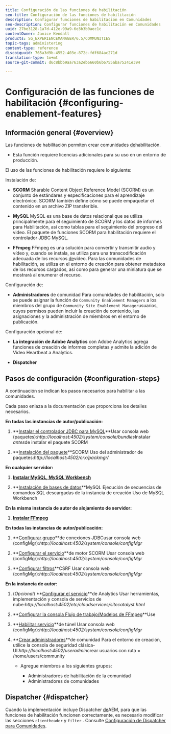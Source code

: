 ```yaml
---
title: Configuración de las funciones de habilitación
seo-title: Configuración de las funciones de habilitación
description: Configurar funciones de habilitación en Comunidades
seo-description: Configurar funciones de habilitación en Comunidades
uuid: 27be3128-1a7d-412e-99a9-6e3b3b0aec1c
contentOwner: Janice Kendall
products: SG_EXPERIENCEMANAGER/6.5/COMMUNITIES
topic-tags: administering
content-type: reference
discoiquuid: 765a3d9b-4552-403e-872c-fdf684ac271d
translation-type: tm+mt
source-git-commit: d6c8bbb9aa763a2eb6660b6b6755aba75241e394

---
```



# Configuración de las funciones de habilitación {#configuring-enablement-features}

## Información general {#overview}

Las funciones de habilitación permiten crear comunidades [de](overview.md#enablement-community)habilitación.

* Esta función requiere licencias adicionales para su uso en un entorno de producción.

El uso de las funciones de habilitación requiere lo siguiente:

Instalación de:

* **SCORM** Sharable Content Object Reference Model (SCORM) es un conjunto de estándares y especificaciones para el aprendizaje electrónico. SCORM también define cómo se puede empaquetar el contenido en un archivo ZIP transferible.

* **MySQL** MySQL es una base de datos relacional que se utiliza principalmente para el seguimiento de SCORM y los datos de informes para Habilitación, así como tablas para el seguimiento del progreso del video. El paquete de funciones SCORM para habilitación requiere el controlador JDBC MySQL.

* **FFmpeg** FFmpeg es una solución para convertir y transmitir audio y vídeo y, cuando se instala, se utiliza para una transcodificación adecuada de los recursos [de](../../help/sites-authoring/default-components-foundation.md#video)vídeo. Para las comunidades de habilitación, se utiliza en el entorno de creación para obtener metadatos de los recursos cargados, así como para generar una miniatura que se mostrará al enumerar el recurso.

Configuración de:

* **Administradores** de comunidad Para comunidades de habilitación, solo se puede asignar la función de `Community Enablement Managers` a los miembros del grupo de `Community Site Enablement Manager`usuarios, cuyos permisos pueden incluir la creación de contenido, las asignaciones y la administración de miembros en el entorno de publicación.

Configuración opcional de:

* **La integración de Adobe Analytics** con Adobe Analytics agrega funciones de creación de informes completas y admite la adición de Video Heartbeat a Analytics.

* **Dispatcher**

## Pasos de configuración {#configuration-steps}

A continuación se indican los pasos necesarios para habilitar a las comunidades.

Cada paso enlaza a la documentación que proporciona los detalles necesarios.

**En todas las instancias de autor/publicación:**

1. **[Instalar el controlador JDBC para MySQL](deploy-communities.md#jdbc-driver-for-mysql)**Usar consola web (paquetes):*http://localhost:4502/system/console/bundles*Instalar *antes*de instalar el paquete SCORM

1. **[Instalación del paquete](deploy-communities.md#scorm-package)**SCORM Uso del administrador de paquetes:*http://localhost:4502/crx/packmgr/*

**En cualquier servidor:**

1. **[Instalar MySQL, MySQL Workbench](mysql.md)**

1. **[Instalación de bases de datos](mysql.md#database-setup)**MySQL Ejecución de secuencias de comandos SQL descargadas de la instancia de creación Uso de MySQL Workbench

**En la misma instancia de autor de alojamiento de servidor:**

1. **[Instalar FFmpeg](ffmpeg.md)**

**En todas las instancias de autor/publicación:**

1. **[Configurar grupo](mysql.md#configure-jdbc-connections)**de conexiones JDBCusar consola web (configMgr):*http://localhost:4502/system/console/configMgr*

1. **[Configurar el servicio](mysql.md#aem-communities-scormengine-service)**de motor SCORM Usar consola web (configMgr):*http://localhost:4502/system/console/configMgr*

1. **[Configurar filtros](mysql.md#adobe-granite-csrf-filter)**CSRF Usar consola web (configMgr):*http://localhost:4502/system/console/configMgr*

**En la instancia de autor:**

1. (*Opcional*) **[Configurar el servicio](analytics.md)**de Analytics Usar herramientas, implementación y consola de servicios de nube:*http://localhost:4502/etc/cloudservices/sitecatalyst.html*

1. **[Configurar la consola Flujo de trabajo/Modelos de FFmpeg](ffmpeg.md#configure-ffmpeg-transcoding-service)**Use

1. **[Habilitar servicio](deploy-communities.md#tunnel-service-on-author)**de túnel Usar consola web (configMgr):*http://localhost:4502/system/console/configMgr*

1. **[Crear administradores](users.md#creating-community-members)**de comunidad Para el entorno de creación, utilice la consola de seguridad clásica-UI:*http://localhost:4502/useradmin*crear usuarios con ruta = /home/users/community

   * Agregue miembros a los siguientes grupos:

      * Administradores de habilitación de la comunidad
      * Administradores de comunidades

## Dispatcher {#dispatcher}

Cuando la implementación incluye Dispatcher [de](https://helpx.adobe.com/experience-manager/dispatcher/using/dispatcher.html)AEM, para que las funciones de habilitación funcionen correctamente, es necesario modificar las secciones `clientheader` y `filter` . Consulte [Configuración de Dispatcher para Comunidades](dispatcher.md#enablement).
